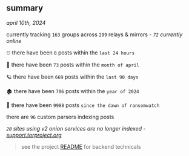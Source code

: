 
## summary
_april 10th, 2024_

currently tracking `163` groups across `299` relays & mirrors - _`72` currently online_

⏲ there have been `8` posts within the `last 24 hours`

🦈 there have been `73` posts within the `month of april`

🪐 there have been `669` posts within the `last 90 days`

🏚 there have been `706` posts within the `year of 2024`

🦕 there have been `9988` posts `since the dawn of ransomwatch`

there are `96` custom parsers indexing posts

_`20` sites using v2 onion services are no longer indexed - [support.torproject.org](https://support.torproject.org/onionservices/v2-deprecation/)_

> see the project [README](https://github.com/joshhighet/ransomwatch#ransomwatch--) for backend technicals
